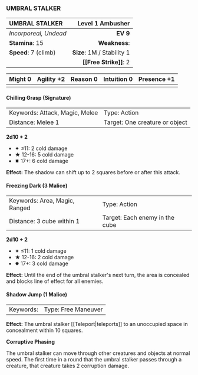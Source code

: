 ### UMBRAL STALKER

| UMBRAL STALKER        |       **Level 1 Ambusher** |
| :-------------------- | -------------------------: |
| *Incorporeal, Undead* |                   **EV 9** |
| **Stamina**: 15       |              **Weakness**: |
| **Speed**: 7 (climb)  | **Size**: 1M / Stability 1 |
|                       |     **[[Free Strike]]**: 2 |

| **Might** 0 | **Agility** +2 | **Reason** 0 | **Intuition** 0 | **Presence** +1 |
| ----------- | -------------- | ------------ | --------------- | --------------- |
|             |                |              |                 |                 |

#### Chilling Grasp (Signature)

|                                |                                |
| :----------------------------- | :----------------------------- |
| Keywords: Attack, Magic, Melee | Type: Action                   |
| Distance: Melee 1              | Target: One creature or object |

**2d10 + 2**

- ✦ ≤11: 2 cold damage
- ★ 12-16: 5 cold damage
- ✸ 17+: 6 cold damage

**Effect:** The shadow can shift up to 2 squares before or after this attack.

#### Freezing Dark (3 Malice)

|                               |                                |
| :---------------------------- | :----------------------------- |
| Keywords: Area, Magic, Ranged | Type: Action                   |
| Distance: 3 cube within 1     | Target: Each enemy in the cube |

**2d10 + 2**

- ✦ ≤11: 1 cold damage
- ★ 12-16: 2 cold damage
- ✸ 17+: 3 cold damage

**Effect:** Until the end of the umbral stalker's next turn, the area is concealed and blocks line of effect for all enemies.

#### Shadow Jump (1 Malice)

|           |                     |
| :-------- | :------------------ |
| Keywords: | Type: Free Maneuver |

**Effect:** The umbral stalker [[Teleport|teleports]] to an unoccupied space in concealment within 10 squares.

**Corruptive Phasing**

The umbral stalker can move through other creatures and objects at normal speed. The first time in a round that the umbral stalker passes through a creature, that creature takes 2 corruption damage.

